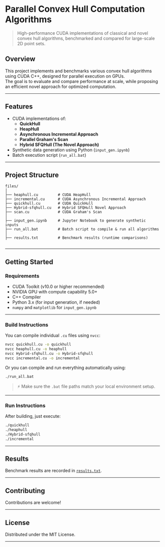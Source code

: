# Parallel Convex Hull Computation Algorithms

> High-performance CUDA implementations of classical and novel convex hull algorithms, benchmarked and compared for large-scale 2D point sets.

## Overview

This project implements and benchmarks various convex hull algorithms using CUDA C++, designed for parallel execution on GPUs.  
The goal is to evaluate and compare performance at scale, while proposing an efficient novel approach for optimized computation.

---

## Features

- CUDA implementations of:
  - **QuickHull**
  - **HeapHull**
  - **Asynchronous Incremental Approach**
  - **Parallel Graham's Scan**
  - **Hybrid SFQHull (The Novel Approach)**
- Synthetic data generation using Python (`input_gen.ipynb`)
- Batch execution script (`run_all.bat`)
  
---

## Project Structure

```plaintext
files/
│
├── heaphull.cu         # CUDA HeapHull
├── incremental.cu      # CUDA Asynchronous Incremental Approach
├── quickhull.cu        # CUDA QuickHull
├── Hybrid-sfqhull.cu   # Hybrid SFQHull Novel Approach
├── scan.cu             # CUDA Graham's Scan
│
├── input_gen.ipynb     # Jupyter Notebook to generate synthetic inputs
├── run_all.bat         # Batch script to compile & run all algorithms
│
├── results.txt         # Benchmark results (runtime comparisons)
       
```

---

## Getting Started

### Requirements

- CUDA Toolkit (v10.0 or higher recommended)
- NVIDIA GPU with compute capability 5.0+
- C++ Compiler
- Python 3.x (for input generation, if needed)
- `numpy` and `matplotlib` for `input_gen.ipynb`

---

### Build Instructions

You can compile individual `.cu` files using `nvcc`:

```bash
nvcc quickhull.cu -o quickhull
nvcc heaphull.cu -o heaphull
nvcc Hybrid-sfqhull.cu -o Hybrid-sfqhull
nvcc incremental.cu -o incremental
```

Or you can compile and run everything automatically using:

```bash
./run_all.bat
```

> ⚡ Make sure the `.bat` file paths match your local environment setup.

---

### Run Instructions

After building, just execute:

```bash
./quickhull
./heaphull
./Hybrid-sfqhull
./incremental
```

---

##  Results

Benchmark results are recorded in [`results.txt`](./results.txt).

---

## Contributing

Contributions are welcome!

---

## License

Distributed under the MIT License.  

---
